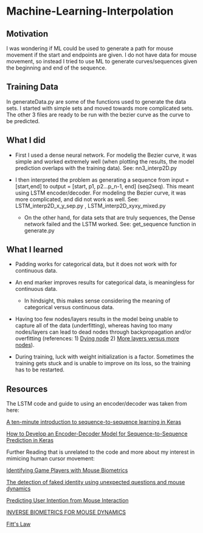 # Machine-Learning-Interpolation


## Motivation
I was wondering if ML could be used to generate a path for mouse movement if the start and endpoints are given. I do not have data for mouse movement, so instead I tried to use ML to generate curves/sequences given the beginning and end of the sequence.

## Training Data
In generateData.py are some of the functions used to generate the data sets. I started with simple sets and moved towards more complicated sets. The other 3 files are ready to be run with the bezier curve as the curve to be predicted. 

## What I did
- First I used a dense neural network.  For modelig the Bezier curve, it was simple and worked extremely well (when plotting the results, the model prediction overlaps with the training data). See: nn3_interp2D.py

- I then interpreted the problem as generating a sequence from input = [start,end] to output = [start, p1, p2...p_n-1, end] (seq2seq). This meant using LSTM encoder/decoder. For modeling the Bezier curve, it was more complicated, and did not work as well. See: LSTM_interp2D_x_y_sep.py , LSTM_interp2D_xyxy_mixed.py
  - On the other hand, for data sets that are truly sequences, the Dense network failed and the LSTM worked. See: get_sequence function in generate.py

## What I learned
- Padding works for categorical data, but it does not work with for continuous data. 

- An end marker improves results for categorical data, is meaningless for continuous data. 

  - In hindsight, this makes sense considering the meaning of categorical versus continuous data. 
  
- Having too few nodes/layers results in the model being unable to capture all of the data (underfitting), whereas having too many nodes/layers can lead to dead nodes through backpropagation and/or overfitting (references: 1) [Dying node](https://www.quora.com/What-is-the-dying-ReLU-problem-in-neural-networks) 2) [More layers versus more nodes](https://stats.stackexchange.com/questions/222883/why-are-neural-networks-becoming-deeper-but-not-wider)).

- During training, luck with weight initialization is a factor. Sometimes the training gets stuck and is unable to improve on its loss, so the training has to be restarted.

## Resources
The LSTM code and guide to using an encoder/decoder was taken from here:

[A ten-minute introduction to sequence-to-sequence learning in Keras](https://blog.keras.io/a-ten-minute-introduction-to-sequence-to-sequence-learning-in-keras.html)

[How to Develop an Encoder-Decoder Model for Sequence-to-Sequence Prediction in Keras](https://machinelearningmastery.com/develop-encoder-decoder-model-sequence-sequence-prediction-keras/)

Further Reading that is unrelated to the code and more about my interest in mimicing human cursor movement:

[Identifying Game Players with Mouse Biometrics](http://miro.enev.us/docs/mouse_ID.pdf)

[The detection of faked identity using unexpected questions and mouse dynamics](http://journals.plos.org/plosone/article?id=10.1371/journal.pone.0177851#authcontrib)

[Predicting User Intention from Mouse Interaction](http://www.ieeeconfpublishing.org/cpir/UploadedFiles/paper%20(1).pdf)

[INVERSE BIOMETRICS FOR MOUSE DYNAMICS](https://www.isot.ece.uvic.ca/publications/behavioral-biometricsx/IJPRAI2203_P461.pdf)

[Fitt's Law](https://en.wikipedia.org/wiki/Fitts%27s_law)
